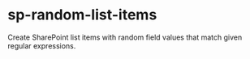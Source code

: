 # sp-random-list-items
Create SharePoint list items with random field values that match given regular expressions.
